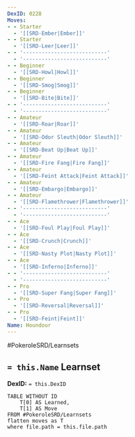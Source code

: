 ```yaml
---
DexID: 0228
Moves:
- - Starter
  - '[[SRD-Ember|Ember]]'
- - Starter
  - '[[SRD-Leer|Leer]]'
- - '---------------------------'
  - '---------------------------'
- - Beginner
  - '[[SRD-Howl|Howl]]'
- - Beginner
  - '[[SRD-Smog|Smog]]'
- - Beginner
  - '[[SRD-Bite|Bite]]'
- - '---------------------------'
  - '---------------------------'
- - Amateur
  - '[[SRD-Roar|Roar]]'
- - Amateur
  - '[[SRD-Odor Sleuth|Odor Sleuth]]'
- - Amateur
  - '[[SRD-Beat Up|Beat Up]]'
- - Amateur
  - '[[SRD-Fire Fang|Fire Fang]]'
- - Amateur
  - '[[SRD-Feint Attack|Feint Attack]]'
- - Amateur
  - '[[SRD-Embargo|Embargo]]'
- - Amateur
  - '[[SRD-Flamethrower|Flamethrower]]'
- - '---------------------------'
  - '---------------------------'
- - Ace
  - '[[SRD-Foul Play|Foul Play]]'
- - Ace
  - '[[SRD-Crunch|Crunch]]'
- - Ace
  - '[[SRD-Nasty Plot|Nasty Plot]]'
- - Ace
  - '[[SRD-Inferno|Inferno]]'
- - '---------------------------'
  - '---------------------------'
- - Pro
  - '[[SRD-Super Fang|Super Fang]]'
- - Pro
  - '[[SRD-Reversal|Reversal]]'
- - Pro
  - '[[SRD-Feint|Feint]]'
Name: Houndour
---
```


#PokeroleSRD/Learnsets

## `= this.Name` Learnset

**DexID:** `= this.DexID`

```dataview
TABLE WITHOUT ID
    T[0] AS Learned,
    T[1] AS Move
FROM #PokeroleSRD/Learnsets
flatten moves as T
where file.path = this.file.path
```
